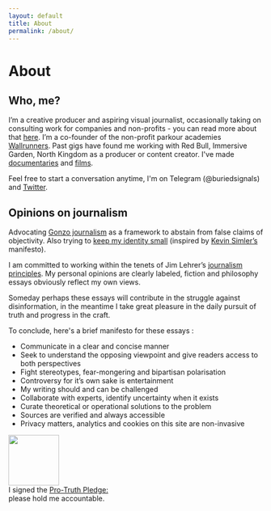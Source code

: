 ```yaml
---
layout: default
title: About
permalink: /about/
---
```


<div id="d3-header">
   <script type="text/javascript">
   const bounds = document.getElementById("d3-header");
   var svg = d3.select(bounds).append('svg');
   var width = bounds.getBoundingClientRect().width;
   var height = 230;

    svg.attr('width', width);
    svg.attr('height', height);

    var angles = d3.range(0, 2 * Math.PI, Math.PI / 400);

    var path = svg.append("g")
        .attr("transform", "translate(" + width / 2 + "," + height / 2 + ")")
        .attr("fill", "none")
        .attr("stroke-width", 3)
        .attr("stroke-linejoin", "round")
      .selectAll("path")
      .data(["cyan", "magenta", "yellow"])
      .enter().append("path")
        .attr("stroke", function(d) { return d; })
        .style("mix-blend-mode", "darken")
        .datum(function(d, i) {
          return d3.radialLine()
              .curve(d3.curveLinearClosed)
              .angle(function(a) { return a; })
              .radius(function(a) {
                var t = d3.now() / 1000;
                return width / 8 + Math.cos(a * 8 - i * 2 * Math.PI / 3 + t) * Math.pow((1 + Math.cos(a - t)) / 2, 3) * width / 50;
              });
        });

    d3.timer(function() {
      path.attr("d", function(d) {
        return d(angles);
      });
    });
   </script>
</div>

# About

## Who, me?
I’m a creative producer and aspiring visual journalist, occasionally taking on consulting work for companies and non-profits - you can read more about that [here](/consulting).
I’m a co-founder of the non-profit parkour academies [Wallrunners](wallrunners.org). Past gigs have found me working with Red Bull, Immersive Garden, North Kingdom as
a producer or content creator. I've made [documentaries](redbull.com/wallrunners) and [films](vimeo.com/buriedsignals/between). 

Feel free to start a conversation anytime, I'm on Telegram (@buriedsignals) and [Twitter](twitter.com/buriedsignals).

## Opinions on journalism
Advocating [Gonzo journalism](en.wikipedia.org/wiki/Gonzo_journalism) as a framework to abstain from false claims of objectivity. 
Also trying to [keep my identity small](www.paulgraham.com/identity.html) (inspired by [Kevin Simler’s](meltingasphalt.com/about/) manifesto). 

I am committed to working within the tenets of Jim Lehrer’s 
[journalism principles](www.pbs.org/newshour/politics/jim-lehrer-in-his-own-words). My personal opinions are clearly labeled, 
fiction and philosophy essays obviously reflect my own views.

Someday perhaps these essays will contribute in the struggle against disinformation, in the meantime I take great pleasure in 
the daily pursuit of truth and progress in the craft.

To conclude, here's a brief manifesto for these essays :
- Communicate in a clear and concise manner
- Seek to understand the opposing viewpoint and give readers access to both perspectives
- Fight stereotypes, fear-mongering and bipartisan polarisation
- Controversy for it’s own sake is entertainment
- My writing should and can be challenged
- Collaborate with experts, identify uncertainty when it exists
- Curate theoretical or operational solutions to the problem
- Sources are verified and always accessible
- Privacy matters, analytics and cookies on this site are non-invasive

<div class="pro-truth-logo">
    <a href="http://ProTruthPledge.org"><img style="width: 100px; height: 100px;" src="https://www.protruthpledge.org/hotlink-ok/ptpBacked.gif"></a><br>
    I signed the <a href="http://ProTruthPledge.org">Pro-Truth Pledge:</a><br>please hold me accountable.
</div>